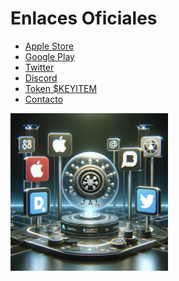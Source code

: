 # Enlaces Oficiales

- [Apple Store](https://apps.apple.com/app/keyitem/id6467468587)
- [Google Play](https://play.google.com/store/apps/details?id=com.shoeisugita.KeyItem)
- [Twitter](https://twitter.com/KeyItemAPP)
- [Discord](https://discord.gg/WPTVHAnJ)
- [Token $KEYITEM](https://relayx.com/market/b14be2bfaee02cda40aa1503ecad23bd3d5c78604118fe50d00b90046fda373f_o2)
- [Contacto](https://peing.net/en/929d8111355eac)

<div style="display: flex; flex-direction: row; align-items: center;">
    <div style="max-width: 50%;">
        <img src="../images/links.webp" alt="links" style="max-width: 100%; height: auto;">
    </div>
    <div style="max-width: 50%;">
    </div>
</div>
